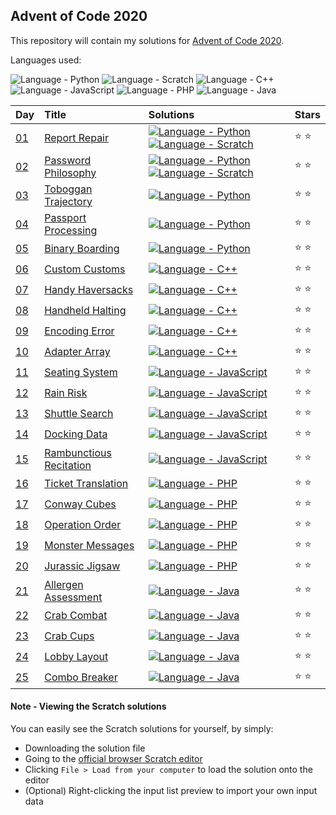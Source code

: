 ## Advent of Code 2020

This repository will contain my solutions for [Advent of Code 2020](https://adventofcode.com/2020/).

Languages used:

![Language - Python](https://img.shields.io/badge/Python-3572a5.svg)
![Language - Scratch](https://img.shields.io/badge/Scratch-FFAB19.svg)
![Language - C++](https://img.shields.io/badge/C++-F34B7D.svg)
![Language - JavaScript](https://img.shields.io/badge/JavaScript-F1E05A.svg)
![Language - PHP](https://img.shields.io/badge/PHP-4F5D95.svg)
![Language - Java](https://img.shields.io/badge/Java-B07219.svg)

| Day | Title | Solutions | Stars |
| :- | :- | :- | :- |
| [01](https://adventofcode.com/2020/day/1) | [Report Repair](day01/) | [![Language - Python](https://img.shields.io/badge/Python-3572A5.svg?style=for-the-badge)](day01/report-repair.py) [![Language - Scratch](https://img.shields.io/badge/Scratch-FFAB19.svg?style=for-the-badge)](day01/report-repair.sb3) | :star: :star: |
| [02](https://adventofcode.com/2020/day/2) | [Password Philosophy](day02/) | [![Language - Python](https://img.shields.io/badge/Python-3572A5.svg?style=for-the-badge)](day02/password-philosophy.py) [![Language - Scratch](https://img.shields.io/badge/Scratch-FFAB19.svg?style=for-the-badge)](day02/password-philosophy.sb3) | :star: :star: |
| [03](https://adventofcode.com/2020/day/3) | [Toboggan Trajectory](day03/) | [![Language - Python](https://img.shields.io/badge/Python-3572A5.svg?style=for-the-badge)](day03/toboggan-trajectory.py) | :star: :star: |
| [04](https://adventofcode.com/2020/day/4) | [Passport Processing](day04/) | [![Language - Python](https://img.shields.io/badge/Python-3572A5.svg?style=for-the-badge)](day04/passport-processing.py) | :star: :star: |
| [05](https://adventofcode.com/2020/day/5) | [Binary Boarding](day05/) | [![Language - Python](https://img.shields.io/badge/Python-3572A5.svg?style=for-the-badge)](day05/binary-boarding.py) | :star: :star: |
| [06](https://adventofcode.com/2020/day/6) | [Custom Customs](day06/) | [![Language - C++](https://img.shields.io/badge/C++-F34B7D.svg?style=for-the-badge)](day06/custom-customs.cpp) | :star: :star: |
| [07](https://adventofcode.com/2020/day/7) | [Handy Haversacks](day07/) | [![Language - C++](https://img.shields.io/badge/C++-f34b7d.svg?style=for-the-badge)](day07/handy-haversacks.cpp) | :star: :star: |
| [08](https://adventofcode.com/2020/day/8) | [Handheld Halting](day08/) | [![Language - C++](https://img.shields.io/badge/C++-f34b7d.svg?style=for-the-badge)](day08/handheld-halting.cpp) | :star: :star: |
| [09](https://adventofcode.com/2020/day/9) | [Encoding Error](day09/) | [![Language - C++](https://img.shields.io/badge/C++-f34b7d.svg?style=for-the-badge)](day09/encoding-error.cpp) | :star: :star: |
| [10](https://adventofcode.com/2020/day/10) | [Adapter Array](day10/) | [![Language - C++](https://img.shields.io/badge/C++-f34b7d.svg?style=for-the-badge)](day10/adapter-array.cpp) | :star: :star: |
| [11](https://adventofcode.com/2020/day/11) | [Seating System](day11/) | [![Language - JavaScript](https://img.shields.io/badge/JavaScript-F1E05A.svg?style=for-the-badge)](day11/seating-system.js) | :star: :star: |
| [12](https://adventofcode.com/2020/day/12) | [Rain Risk](day12/) | [![Language - JavaScript](https://img.shields.io/badge/JavaScript-F1E05A.svg?style=for-the-badge)](day12/rain-risk.js) | :star: :star: |
| [13](https://adventofcode.com/2020/day/13) | [Shuttle Search](day13/) | [![Language - JavaScript](https://img.shields.io/badge/JavaScript-F1E05A.svg?style=for-the-badge)](day13/shuttle-search.js) | :star: :star: |
| [14](https://adventofcode.com/2020/day/14) | [Docking Data](day14/) | [![Language - JavaScript](https://img.shields.io/badge/JavaScript-F1E05A.svg?style=for-the-badge)](day14/docking-data.js) | :star: :star: |
| [15](https://adventofcode.com/2020/day/15) | [Rambunctious Recitation](day15/) | [![Language - JavaScript](https://img.shields.io/badge/JavaScript-F1E05A.svg?style=for-the-badge)](day15/rambunctious-recitation.js) | :star: :star: |
| [16](https://adventofcode.com/2020/day/16) | [Ticket Translation](day16/) | [![Language - PHP](https://img.shields.io/badge/PHP-4F5D95.svg?style=for-the-badge)](day16/ticket-translation.php) | :star: :star: |
| [17](https://adventofcode.com/2020/day/17) | [Conway Cubes](day17/) | [![Language - PHP](https://img.shields.io/badge/PHP-4F5D95.svg?style=for-the-badge)](day17/conway-cubes.php) | :star: :star: |
| [18](https://adventofcode.com/2020/day/18) | [Operation Order](day18/) | [![Language - PHP](https://img.shields.io/badge/PHP-4F5D95.svg?style=for-the-badge)](day18/operation-order.php) | :star: :star: |
| [19](https://adventofcode.com/2020/day/19) | [Monster Messages](day19/) | [![Language - PHP](https://img.shields.io/badge/PHP-4F5D95.svg?style=for-the-badge)](day19/monster-messages.php) | :star: :star: |
| [20](https://adventofcode.com/2020/day/20) | [Jurassic Jigsaw](day20/) | [![Language - PHP](https://img.shields.io/badge/PHP-4F5D95.svg?style=for-the-badge)](day20/jurassic-jigsaw.php) | :star: :star: |
| [21](https://adventofcode.com/2020/day/21) | [Allergen Assessment](day21/) | [![Language - Java](https://img.shields.io/badge/Java-B07219.svg?style=for-the-badge)](day21/allergen_assessment.java) | :star: :star: |
| [22](https://adventofcode.com/2020/day/22) | [Crab Combat](day22/) | [![Language - Java](https://img.shields.io/badge/Java-B07219.svg?style=for-the-badge)](day22/crab_combat.java) | :star: :star: |
| [23](https://adventofcode.com/2020/day/23) | [Crab Cups](day23/) | [![Language - Java](https://img.shields.io/badge/Java-B07219.svg?style=for-the-badge)](day23/crab_cups.java) | :star: :star: |
| [24](https://adventofcode.com/2020/day/24) | [Lobby Layout](day24/) | [![Language - Java](https://img.shields.io/badge/Java-B07219.svg?style=for-the-badge)](day24/lobby_layout.java) | :star: :star: |
| [25](https://adventofcode.com/2020/day/25) | [Combo Breaker](day25/) | [![Language - Java](https://img.shields.io/badge/Java-B07219.svg?style=for-the-badge)](day25/combo_breaker.java) | :star: :star: |

#### Note - Viewing the Scratch solutions
You can easily see the Scratch solutions for yourself, by simply:
  * Downloading the solution file
  * Going to the [official browser Scratch editor](https://scratch.mit.edu/projects/editor/)
  * Clicking `File > Load from your computer` to load the solution onto the editor
  * (Optional) Right-clicking the input list preview to import your own input data
